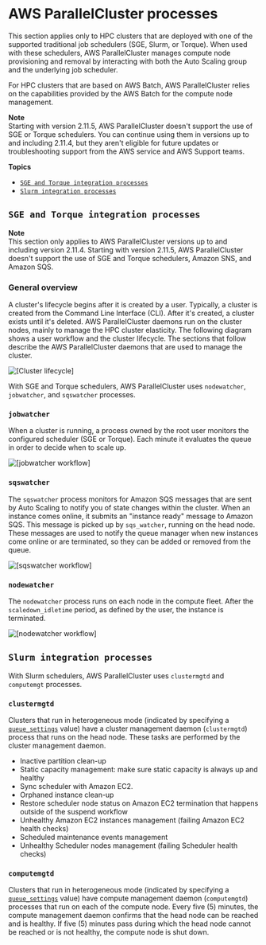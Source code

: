 # AWS ParallelCluster processes<a name="processes"></a>

This section applies only to HPC clusters that are deployed with one of the supported traditional job schedulers \(SGE, Slurm, or Torque\)\. When used with these schedulers, AWS ParallelCluster manages compute node provisioning and removal by interacting with both the Auto Scaling group and the underlying job scheduler\.

For HPC clusters that are based on AWS Batch, AWS ParallelCluster relies on the capabilities provided by the AWS Batch for the compute node management\.

**Note**  
Starting with version 2\.11\.5, AWS ParallelCluster doesn't support the use of SGE or Torque schedulers\. You can continue using them in versions up to and including 2\.11\.4, but they aren't eligible for future updates or troubleshooting support from the AWS service and AWS Support teams\.

**Topics**
+ [`SGE and Torque integration processes`](#sge-torque-processes)
+ [`Slurm integration processes`](#slurm-processes)

## `SGE and Torque integration processes`<a name="sge-torque-processes"></a>

**Note**  
This section only applies to AWS ParallelCluster versions up to and including version 2\.11\.4\. Starting with version 2\.11\.5, AWS ParallelCluster doesn't support the use of SGE and Torque schedulers, Amazon SNS, and Amazon SQS\.

### General overview<a name="general-overview"></a>

A cluster's lifecycle begins after it is created by a user\. Typically, a cluster is created from the Command Line Interface \(CLI\)\. After it's created, a cluster exists until it's deleted\. AWS ParallelCluster daemons run on the cluster nodes, mainly to manage the HPC cluster elasticity\. The following diagram shows a user workflow and the cluster lifecycle\. The sections that follow describe the AWS ParallelCluster daemons that are used to manage the cluster\.

![\[Cluster lifecycle\]](http://docs.aws.amazon.com/parallelcluster/latest/ug/images/workflow.png)

With SGE and Torque schedulers, AWS ParallelCluster uses `nodewatcher`, `jobwatcher`, and `sqswatcher` processes\.

### `jobwatcher`<a name="jobwatcher"></a>

When a cluster is running, a process owned by the root user monitors the configured scheduler \(SGE or Torque\)\. Each minute it evaluates the queue in order to decide when to scale up\.

![\[jobwatcher workflow\]](http://docs.aws.amazon.com/parallelcluster/latest/ug/images/jobwatcher.png)

### `sqswatcher`<a name="sqswatcher"></a>

The `sqswatcher` process monitors for Amazon SQS messages that are sent by Auto Scaling to notify you of state changes within the cluster\. When an instance comes online, it submits an "instance ready" message to Amazon SQS\. This message is picked up by `sqs_watcher`, running on the head node\. These messages are used to notify the queue manager when new instances come online or are terminated, so they can be added or removed from the queue\.

![\[sqswatcher workflow\]](http://docs.aws.amazon.com/parallelcluster/latest/ug/images/sqswatcher.png)

### `nodewatcher`<a name="nodewatcher"></a>

The `nodewatcher` process runs on each node in the compute fleet\. After the `scaledown_idletime` period, as defined by the user, the instance is terminated\.

![\[nodewatcher workflow\]](http://docs.aws.amazon.com/parallelcluster/latest/ug/images/nodewatcher.png)

## `Slurm integration processes`<a name="slurm-processes"></a>

With Slurm schedulers, AWS ParallelCluster uses `clustermgtd` and `computemgt` processes\.

### `clustermgtd`<a name="clustermgtd"></a>

Clusters that run in heterogeneous mode \(indicated by specifying a [`queue_settings`](cluster-definition.md#queue-settings) value\) have a cluster management daemon \(`clustermgtd`\) process that runs on the head node\. These tasks are performed by the cluster management daemon\.
+ Inactive partition clean\-up
+ Static capacity management: make sure static capacity is always up and healthy
+ Sync scheduler with Amazon EC2\.
+ Orphaned instance clean\-up
+ Restore scheduler node status on Amazon EC2 termination that happens outside of the suspend workflow
+ Unhealthy Amazon EC2 instances management \(failing Amazon EC2 health checks\)
+ Scheduled maintenance events management
+ Unhealthy Scheduler nodes management \(failing Scheduler health checks\)

### `computemgtd`<a name="computemgtd"></a>

Clusters that run in heterogeneous mode \(indicated by specifying a [`queue_settings`](cluster-definition.md#queue-settings) value\) have compute management daemon \(`computemgtd`\) processes that run on each of the compute node\. Every five \(5\) minutes, the compute management daemon confirms that the head node can be reached and is healthy\. If five \(5\) minutes pass during which the head node cannot be reached or is not healthy, the compute node is shut down\.